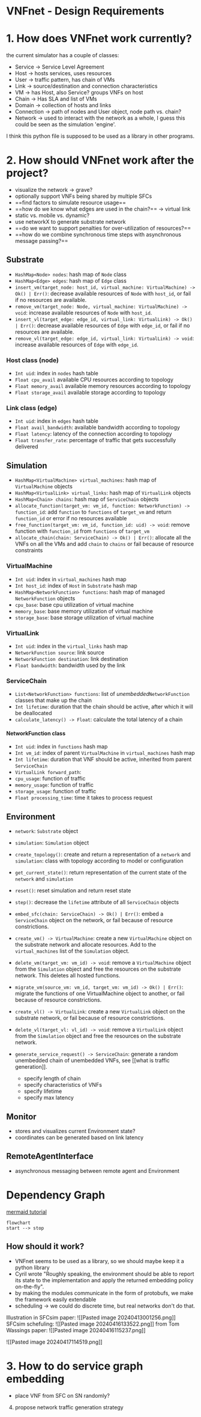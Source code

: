 
# VNFnet - Design Requirements

# 1. How does VNFnet work currently?
the current simulator has a couple of classes:
- Service -> Service Level Agreement
- Host -> hosts services, uses resources
- User -> traffic pattern, has chain of VMs
- Link -> source/destination and connection characteristics
- VM -> has Host, also Service? groups VNFs on host
- Chain -> Has SLA and list of VMs
- Domain -> collection of hosts and links
- Connection -> path of nodes and User object, node path vs. chain?
- Network -> used to interact with the network as a whole, I guess this could be seen as the simulation 'engine'.

I think this python file is supposed to be used as a library in other programs. 


# 2. How should VNFnet work after the project?
- visualize the network -> grave?
- optionally support VNFs being shared by multiple SFCs
- ==find factors to simulate resource usage==
- ==how do we know what edges are used in the chain?== -> virtual link
- static vs. mobile vs. dynamic?
- use networkX to generate substrate network
- ==do we want to support penalties for over-utilization of resources?==
- ==how do we combine synchronous time steps with asynchronous message passing?==

## Substrate
- ```HashMap<Node> nodes```: hash map of ```Node``` class
- ```HashMap<Edge> edges```: hash map of ```Edge``` class
- ```insert_vm(target_node: host_id, virtual_machine: VirtualMachine) -> Ok() | Err()```:  decrease available resources of ```Node``` with ```host_id```, or fail if no resources are available.
- ```remove_vm(target_node: Node, virtual_machine: VirtualMachine) -> void```: increase available resources of ```Node``` with ```host_id```.
- ```insert_vl(target_edge: edge_id, virtual_link: VirtualLink) -> Ok() | Err()```: decrease available resources of ```Edge``` with ```edge_id```, or fail if no resources are available.
- ```remove_vl(target_edge: edge_id, virtual_link: VirtualLink) -> void```: increase available resources of ```Edge``` with ```edge_id```.
### Host class (node)
- ```Int uid```: index in ```nodes```  hash table
- ```Float cpu_avail``` available CPU resources according to topology
- ```Float memory_avail``` available memory resources according to topology
- ```Float storage_avail``` available storage according to topology
### Link class (edge)
- ```Int uid```: index in ```edges``` hash table
- ```Float avail_bandwidth```: available bandwidth according to topology
- ```Float latency```: latency of the connection according to topology
- ```Float transfer_rate```: percentage of traffic that gets successfully delivered

## Simulation
- ```HashMap<VirtualMachine> virtual_machines```: hash map of ```VirtualMachine``` objects
- ```HashMap<VirtualLink> virtual_links```: hash map of ```VirtualLink``` objects
- ```HashMap<Chain> chains```: hash map of ```ServiceChain``` objects
- ```allocate_function(target_vm: vm_id, function: NetworkFunction) -> function_id```: add ```function``` to ```functions``` of ```target_vm``` and return ```function_id``` or error if no resources available
- ```free_function(target_vm: vm_id, function_id: uid) -> void```: remove function with ```function_id``` from ```functions``` of ```target_vm```
- ```allocate_chain(chain: ServiceChain) -> Ok() | Err()```: allocate all the VNFs on all the VMs and add ```chain``` to ```chains``` or fail because of resource constraints
### VirtualMachine
- ```Int uid```: index in ```virtual_machines``` hash map
- ```Int host_id```: index of ```Host``` in ```Substrate``` hash map
- ```HashMap<NetworkFunction> functions```: hash map of managed ```NetworkFunction``` objects
- ```cpu_base```: base cpu utilization of virtual machine
- ```memory_base```: base memory utilization of virtual machine
- ```storage_base```: base storage utilization of virtual machine
### VirtualLink
- ```Int uid```: index in the ```virtual_links``` hash map
- ```NetworkFunction source```: link source
- ```NetworkFunction destination```: link destination
- ```Float bandwidth```: bandwidth used by the link

### ServiceChain
- ```List<NetworkFunction> functions```: list of *unembedded*```NetworkFunction``` classes that make up the chain
- ```Int lifetime```: duration that the chain should be active, after which it will be deallocated
- ```calculate_latency() -> Float```: calculate the total latency of a chain
#### NetworkFunction class
- ```Int uid```: index in ```functions``` hash map
- ```Int vm_id```: index of parent ```VirtualMachine``` in ```virtual_machines``` hash map
- ```Int lifetime```: duration that VNF should be active, inherited from parent ```ServiceChain```
- ```VirtualLink forward_path```: 
- ```cpu_usage```: function of traffic
- ```memory_usage```: function of traffic
- ```storage_usage```: function of traffic
- ```Float processing_time```: time it takes to process request

## Environment
- ```network```: ```Substrate``` object
- ```simulation```: ```Simulation``` object
- ```create_topology()```: create and return a representation of a ```network``` and ```simulation```: class with topology according to model or configuration
- ```get_current_state()```: return representation of the current state of the ```network``` and  ```simulation```
- ```reset()```: reset simulation and return reset state
- ```step()```: decrease the ```lifetime``` attribute of all ```ServiceChain``` objects
- ```embed_sfc(chain: ServiceChain) -> Ok() | Err()```: embed a ```ServiceChain``` object on the network, or fail because of resource constrictions.
- ```create_vm() -> VirtualMachine```: create a new  ```VirtualMachine``` object on the substrate network and allocate resources. Add to the ```virtual_machines``` list of the ```Simulation``` object.
- ```delete_vm(target_vm: vm_id) -> void```: remove a ```VirtualMachine``` object from the ```Simulation``` object and free the resources on the substrate network. This deletes all hosted functions.
- ```migrate_vm(source_vm: vm_id, target_vm: vm_id) -> Ok() | Err()```: migrate the functions of one VirtualMachine object to another, or fail because of resource constrictions.
- ```create_vl() -> VirtualLink```: create a new ```VirtualLink``` object on the substrate network, or fail because of resource constrictions.
- ```delete_vl(target_vl: vl_id) -> void```: remove a ```VirtualLink``` object from the ```Simulation``` object and free the resources on the substrate network.

- ```generate_service_request() -> ServiceChain```: generate a random unembedded chain of unembedded VNFs, see [[what is traffic generation]].
	- specify length of chain
	- specify characteristics of VNFs
	- specify lifetime
	- specify max latency

## Monitor
- stores and visualizes current Environment state?
- coordinates can be generated based on link latency

## RemoteAgentInterface
- asynchronous messaging between remote agent and Environment

# Dependency Graph
[mermaid tutorial](https://mermaid.js.org/intro/)
```mermaid
flowchart
start --> stop
```

## How should it work?
- VNFnet seems to be used as a library, so we should maybe keep it a python library
- Cyril wrote "Roughly speaking, the environment should be able to report its state to the implementation and apply the returned embedding policy on-the-fly".
- by making the modules communicate in the form of protobufs, we make the framework easily extendable
- scheduling -> we could do discrete time, but real networks don't do that.

Illustration in SFCsim paper: ![[Pasted image 20240413001256.png]]
SFCsim schefuling: ![[Pasted image 20240416133522.png]]
from Tom Wassings paper: ![[Pasted image 20240416115237.png]]

![[Pasted image 20240417114519.png]]

# 3. How to do service graph embedding
- place VNF from SFC on SN randomly?

4. propose network traffic generation strategy
